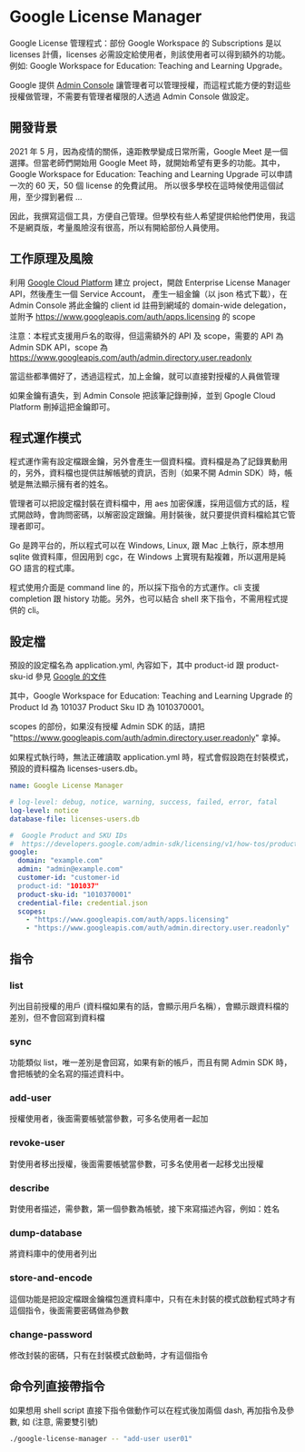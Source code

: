 # Google License Manager

Google License 管理程式：部份 Google Workspace 的 Subscriptions 是以 licenses 計價，licenses 必需設定給使用者，則該使用者可以得到額外的功能。
例如: Google Workspace for Education: Teaching and Learning Upgrade。

Google 提供 [Admin Console](https://admin.google.com/) 讓管理者可以管理授權，而這程式能方便的對這些授權做管理，不需要有管理者權限的人透過 Admin Console 做設定。

## 開發背景

2021 年 5 月，因為疫情的關係，遠距教學變成日常所需，Google Meet 是一個選擇。但當老師們開始用 Google Meet 時，就開始希望有更多的功能。其中，
Google Workspace for Education: Teaching and Learning Upgrade 可以申請一次的 60 天，50 個 license 的免費試用。
所以很多學校在這時候使用這個試用，至少撐到暑假 ...

因此，我撰寫這個工具，方便自己管理。但學校有些人希望提供給他們使用，我這不是網頁版，考量風險沒有很高，所以有開給部份人員使用。

## 工作原理及風險

利用 [Google Cloud Platform](https://console.cloud.google.com) 建立 project，開啟 Enterprise License Manager API，然後產生一個 Service Account，
產生一組金鑰（以 json 格式下載），在 Admin Console 將此金鑰的 client id 註冊到網域的 domain-wide delegation，並附予
https://www.googleapis.com/auth/apps.licensing 的 scope

注意：本程式支援用戶名的取得，但這需額外的 API 及 scope，需要的 API 為 Admin SDK API，scope 為
https://www.googleapis.com/auth/admin.directory.user.readonly

當這些都準備好了，透過這程式，加上金鑰，就可以直接對授權的人員做管理

如果金鑰有遺失，到 Admin Console 把該筆記錄刪掉，並到 Gpogle Cloud Platform 刪掉這把金鑰即可。

## 程式運作模式

程式運作需有設定檔跟金鑰，另外會產生一個資料檔。資料檔是為了記錄異動用的，另外，資料檔也提供註解帳號的資訊，否則（如果不開 Admin SDK）時，帳號是無法顯示擁有者的姓名。

管理者可以把設定檔封裝在資料檔中，用 aes 加密保護，採用這個方式的話，程式開啟時，會詢問密碼，以解密設定跟鑰。用封裝後，就只要提供資料檔給其它管理者即可。

Go 是跨平台的，所以程式可以在 Windows, Linux, 跟 Mac 上執行，原本想用 sqlite 做資料庫，但因用到 cgc，在 Windows 上實現有點複雜，所以選用是純 GO 語言的程式庫。

程式使用介面是 command line 的，所以採下指令的方式運作。cli 支援 completion 跟 history 功能。另外，也可以結合 shell 來下指令，不需用程式提供的 cli。

## 設定檔

預設的設定檔名為 application.yml, 內容如下，其中 product-id 跟 product-sku-id 參見 
[Google 的文件](https://developers.google.com/admin-sdk/licensing/v1/how-tos/products)

其中，Google Workspace for Education: Teaching and Learning Upgrade 的 Product Id 為 101037
Product Sku ID 為 1010370001。

scopes 的部份，如果沒有授權 Admin SDK 的話，請把 "https://www.googleapis.com/auth/admin.directory.user.readonly" 拿掉。

如果程式執行時，無法正確讀取 application.yml 時，程式會假設跑在封裝模式，預設的資料檔為 licenses-users.db。

```yaml
name: Google License Manager

# log-level: debug, notice, warning, success, failed, error, fatal
log-level: notice
database-file: licenses-users.db

#  Google Product and SKU IDs
#  https://developers.google.com/admin-sdk/licensing/v1/how-tos/products
google:
  domain: "example.com"
  admin: "admin@example.com"
  customer-id: "customer-id
  product-id: "101037"
  product-sku-id: "1010370001"
  credential-file: credential.json
  scopes:
    - "https://www.googleapis.com/auth/apps.licensing"
    - "https://www.googleapis.com/auth/admin.directory.user.readonly"
```

## 指令

### list

列出目前授權的用戶 (資料檔如果有的話，會顯示用戶名稱），會顯示跟資料檔的差別，但不會回寫到資料檔

### sync

功能類似 list，唯一差別是會回寫，如果有新的帳戶，而且有開 Admin SDK 時，會把帳號的全名寫的描述資料中。

### add-user

授權使用者，後面需要帳號當參數，可多名使用者一起加

### revoke-user

對使用者移出授權，後面需要帳號當參數，可多名使用者一起移戈出授權

### describe

對使用者描述，需參數，第一個參數為帳號，接下來寫描述內容，例如：姓名

### dump-database

將資料庫中的使用者列出

### store-and-encode

這個功能是把設定檔跟金鑰檔包進資料庫中，只有在未封裝的模式啟動程式時才有這個指令，後面需要密碼做為參數

### change-password

修改封裝的密碼，只有在封裝模式啟動時，才有這個指令

## 命令列直接帶指令

如果想用 shell script 直接下指令做動作可以在程式後加兩個 dash, 再加指令及參數, 如 (注意, 需要雙引號)

```bash
./google-license-manager -- "add-user user01"
```
